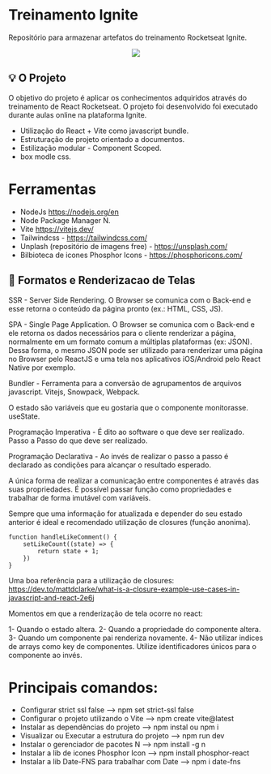 # Treinamento Ignite

Repositório para armazenar artefatos do treinamento Rocketseat Ignite.

<p align="center"><img src="http://img.shields.io/static/v1?label=STATUS&message=EM%20DESENVOLVIMENTO&color=GREEN&style=for-the-badge"/></p>

##  :bulb: O Projeto
O objetivo do projeto é aplicar os conhecimentos adquiridos através do treinamento de React Rocketseat. O projeto foi desenvolvido foi executado durante aulas online na plataforma Ignite.

- Utilização do React + Vite como javascript bundle.
- Estruturação de projeto orientado a documentos.
- Estilização modular - Component Scoped.
- box modle css.

# Ferramentas

- NodeJs https://nodejs.org/en
- Node Package Manager N.
- Vite https://vitejs.dev/
- Tailwindcss - https://tailwindcss.com/
- Unplash (repositório de imagens free) - https://unsplash.com/
- Bilbioteca de icones Phosphor Icons - https://phosphoricons.com/

## :pushpin: Formatos e Renderizacao de Telas

SSR - Server Side Rendering. O Browser se comunica com o Back-end e esse retorna o conteúdo da página pronto (ex.: HTML, CSS, JS).

SPA - Single Page Application. O Browser se comunica com o Back-end e ele retorna os dados necessários para o cliente renderizar a página, normalmente em um formato comum a múltiplas plataformas (ex: JSON). Dessa forma, o mesmo JSON pode ser utilizado para renderizar uma página no Browser pelo ReactJS e uma tela nos aplicativos iOS/Android pelo React Native por exemplo.

Bundler - Ferramenta para a conversão de agrupamentos de arquivos javascript. Vitejs, Snowpack, Webpack.

O estado são variáveis que eu gostaria que o componente monitorasse. useState.

Programação Imperativa - É dito ao software o que deve ser realizado. Passo a Passo do que deve ser realizado.

Programação Declarativa - Ao invés de realizar o passo a passo é declarado as condições para alcançar o resultado esperado.

A única forma de realizar a comunicação entre componentes é através das suas propriedades. É possível passar função como propriedades e trabalhar de forma imutável com variáveis.

Sempre que uma informação for atualizada e depender do seu estado anterior é ideal e recomendado utilização de closures (função anonima).

	function handleLikeComment() { 	
		setLikeCount((state) => {
			return state + 1;
		})
	}
Uma boa referência para a utilização de closures:
https://dev.to/mattdclarke/what-is-a-closure-example-use-cases-in-javascript-and-react-2e6j	
	
Momentos em que a renderização de tela ocorre no react:

1- Quando o estado altera.
2- Quando a propriedade do componente altera.
3- Quando um componente pai renderiza novamente.
4- Não utilizar indices de arrays como key de componentes. Utilize identificadores únicos para o componente ao invés.

# Principais comandos:

- Configurar strict ssl false --> npm set strict-ssl false 
- Configurar o projeto utilizando o Vite --> npm create vite@latest
- Instalar as dependências do projeto --> npm instal ou npm i
- Visualizar ou Executar a estrutura do projeto --> npm run dev
- Instalar o gerenciador de pacotes N --> npm install -g n
- Instalar a lib de icones Phosphor Icon --> npm install phosphor-react
- Instalar a lib Date-FNS para trabalhar com Date --> npm i date-fns






